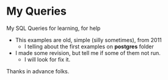 # My Queries
My SQL Queries for learning, for help

- This examples are old, simple (silly sometimes), from 2011
  - I telling about the first examples on **postgres** folder
- I made some revision, but tell me if some of them not run.
  - I will look for fix it.

Thanks in advance folks.
